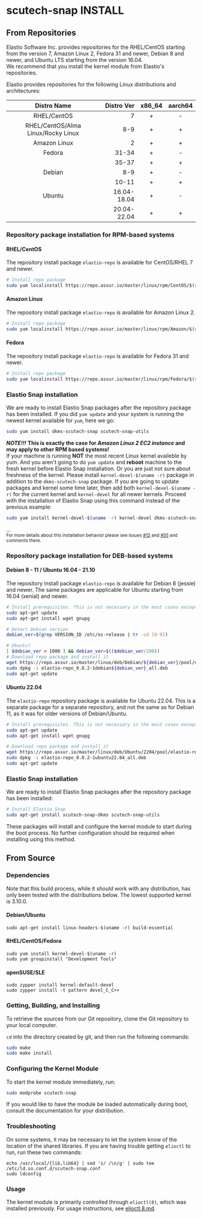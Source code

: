 # scutech-snap INSTALL

## From Repositories
Elastio Software Inc. provides repositories for the RHEL/CentOS starting from the version 7, Amazon Linux 2, Fedora 31 and newer, Debian 8 and newer, and Ubuntu LTS starting from the version 16.04.  
We recommend that you install the kernel module from Elastio's repositories.  

Elastio provides repositories for the following Linux distributions and architectures:  

|             Distro Name            |  Distro Ver | x86_64 | aarch64 |
|:----------------------------------:|------------:|:------:|:-------:|
| RHEL/CentOS                        |           7 | +      | -       |
| RHEL/CentOS/Alma Linux/Rocky Linux |         8-9 | +      | +       |
| Amazon Linux                       |           2 | +      | +       |
| Fedora                             |       31-34 | +      | -       |
|                                    |       35-37 | +      | +       |
| Debian                             |         8-9 | +      | -       |
|                                    |       10-11 | +      | +       |
| Ubuntu                             | 16.04-18.04 | +      | -       |
|                                    | 20.04-22.04 | +      | +       |

### Repository package installation for RPM-based systems

#### RHEL/CentOS
The repository install package `elastio-repo` is available for CentOS/RHEL 7 and newer.

```bash
# Install repo package
sudo yum localinstall https://repo.assur.io/master/linux/rpm/CentOS/$(rpm -E %rhel)/noarch/Packages/elastio-repo-0.0.2-1.el$(rpm -E %rhel).noarch.rpm
```

#### Amazon Linux
The repository install package `elastio-repo` is available for Amazon Linux 2.

```bash
# Install repo package
sudo yum localinstall https://repo.assur.io/master/linux/rpm/Amazon/$(rpm -E %amzn)/noarch/Packages/elastio-repo-0.0.2-1.amzn$(rpm -E %amzn).noarch.rpm
```

#### Fedora
The repository install package `elastio-repo` is available for Fedora 31 and newer.
```bash
# Install repo package
sudo yum localinstall https://repo.assur.io/master/linux/rpm/Fedora/$(rpm -E %fedora)/noarch/Packages/elastio-repo-0.0.2-1.fc$(rpm -E %fedora).noarch.rpm
```

### Elastio Snap installation

We are ready to install Elastio Snap packages after the repository package has been installed. If you did `yum update` and your system is running the newest kernel available for `yum`, here we go:

```bash
sudo yum install dkms-scutech-snap scutech-snap-utils
```

***NOTE!!!*** **This is exactly the case for *Amazon Linux 2 EC2 instance* and may apply to other RPM based systems!**  
If your machine is running **NOT** the most recent Linux kernel availeble by yum. And you aren't going to do `yum update` and **reboot** machine to the fresh kernel before Elastio Snap installation. Or you are just not sure about freshness of the kernel. Please install `kernel-devel-$(uname -r)` package in addition to the `dkms-scutech-snap` package. If you are going to update packages and kernel some time later, then add both `kernel-devel-$(uname -r)` for the current kernel and `kernel-devel` for all newer kernels. Proceed with the installation of Elastio Snap using this command instead of the previous example:

```bash
sudo yum install kernel-devel-$(uname -r) kernel-devel dkms-scutech-snap scutech-snap-utils
```
...  
<sup>For more details about this installation behavior please see issues [#12](https://github.com/elastio/scutech-snap/issues/12) and [#55](https://github.com/elastio/scutech-snap/issues/55) and comments there.</sup>

### Repository package installation for DEB-based systems

#### Debian 8 - 11 / Ubuntu 16.04 - 21.10
The repository install package `elastio-repo` is available for Debian 8 (jessie) and newer.
The same packages are applicable for Ubuntu starting from 16.04 (xenial) and newer.
```bash
# Install prerequisites. This is not necessary in the most cases except pure docker.
sudo apt-get update
sudo apt-get install wget gnupg

# Detect Debian version
debian_ver=$(grep VERSION_ID /etc/os-release | tr -cd [0-9])

# Ubuntu? 
[ $debian_ver > 1000 ] && debian_ver=$(($debian_ver/200))
# Download repo package and install it
wget https://repo.assur.io/master/linux/deb/Debian/${debian_ver}/pool/elastio-repo_0.0.2-1debian${debian_ver}_all.deb
sudo dpkg -i elastio-repo_0.0.2-1debian${debian_ver}_all.deb
sudo apt-get update
```
#### Ubuntu 22.04
The `elastio-repo` repository package is available for Ubuntu 22.04. This is a separate package for a separate repository, and not the same as for Debian 11, as it was for older versions of Debian/Ubuntu.
```bash
# Install prerequisites. This is not necessary in the most cases except pure docker.
sudo apt-get update
sudo apt-get install wget gnupg

# Download repo package and install it
wget https://repo.assur.io/master/linux/deb/Ubuntu/2204/pool/elastio-repo_0.0.2-1ubuntu22.04_all.deb
sudo dpkg -i elastio-repo_0.0.2-1ubuntu22.04_all.deb
sudo apt-get update
```

### Elastio Snap installation

We are ready to install Elastio Snap packages after the repository package has been installed:

```bash
# Install Elastio Snap
sudo apt-get install scutech-snap-dkms scutech-snap-utils
```

These packages will install and configure the kernel module to start during the boot process. No further configuration should be required when installing using this method.

## From Source

### Dependencies

Note that this build process, while it _should_ work with any distribution, has only been tested with the distributions below. The lowest supported kernel is 3.10.0.

#### Debian/Ubuntu
```
sudo apt-get install linux-headers-$(uname -r) build-essential
```

#### RHEL/CentOS/Fedora
```
sudo yum install kernel-devel-$(uname -r)
sudo yum groupinstall "Development Tools"
```

#### openSUSE/SLE
```
sudo zypper install kernel-default-devel
sudo zypper install -t pattern devel_C_C++
```

### Getting, Building, and Installing
To retrieve the sources from our Git repository, clone the Git repository to your local computer.

`cd` into the directory created by git, and then run the following commands:
```bash
sudo make
sudo make install
```

### Configuring the Kernel Module
To start the kernel module immediately, run:
```bash
sudo modprobe scutech-snap
```

If you would like to have the module be loaded automatically during boot, consult the documentation for your distribution.

### Troubleshooting
On some systems, it may be necessary to let the system know of the location of the shared libraries. If you are having trouble getting `elioctl` to run, run these two commands:
```
echo /usr/local/{lib,lib64} | sed 's/ /\n/g' | sudo tee /etc/ld.so.conf.d/scutech-snap.conf
sudo ldconfig
```

### Usage
The kernel module is primarily controlled through `elioctl(8)`, which was installed previously. For usage instructions, see [elioctl.8.md](doc/elioctl.8.md).
